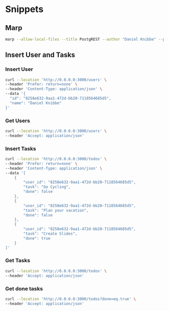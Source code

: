 # Snippets

## Marp

```bash
marp --allow-local-files --title PostgREST --author "Daniel Knibbe" --pdf --pdf-notes true Präsentation.md
```

## Insert User and Tasks

### Insert User

```bash
curl --location 'http://0.0.0.0:3000/users' \
--header 'Prefer: return=none' \
--header 'Content-Type: application/json' \
--data '{
  "id": "8258e632-9aa1-472d-bb20-7118564685d5",
  "name": "Daniel Knibbe"
}'
```

### Get Users

```bash
curl --location 'http://0.0.0.0:3000/users' \
--header 'Accept: application/json'
```

### Insert Tasks

```bash
curl --location 'http://0.0.0.0:3000/todos' \
--header 'Prefer: return=none' \
--header 'Content-Type: application/json' \
--data '[
    {
        "user_id": "8258e632-9aa1-472d-bb20-7118564685d5",
        "task": "Go Cycling",
        "done": false
    },
    {
        "user_id": "8258e632-9aa1-472d-bb20-7118564685d5",
        "task": "Plan your vacation",
        "done": false
    },
    {
        "user_id": "8258e632-9aa1-472d-bb20-7118564685d5",
        "task": "Create Slides",
        "done": true
    }
]'
```

### Get Tasks

```bash
curl --location 'http://0.0.0.0:3000/todos' \
--header 'Accept: application/json'
```

### Get done tasks

```bash
curl --location 'http://0.0.0.0:3000/todos?done=eq.true' \
--header 'Accept: application/json'
```
